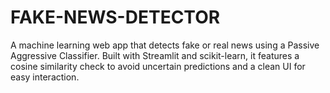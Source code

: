# FAKE-NEWS-DETECTOR
A machine learning web app that detects fake or real news using a Passive Aggressive Classifier. Built with Streamlit and scikit-learn, it features a cosine similarity check to avoid uncertain predictions and a clean UI for easy interaction. 
